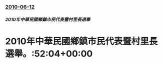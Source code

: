 ### [2010-06-12](/news/2010/06/12/index.md)

##### 2010年中華民國鄉鎮市民代表暨村里長選舉
#  2010年中華民國鄉鎮市民代表暨村里長選舉。:52:04+00:00




